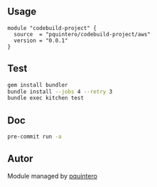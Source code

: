 ## Usage

```hcl
module "codebuild-project" {
  source  = "pquintero/codebuild-project/aws"
  version = "0.0.1"
}
```

<!-- BEGINNING OF PRE-COMMIT-TERRAFORM DOCS HOOK -->

<!-- END OF PRE-COMMIT-TERRAFORM DOCS HOOK -->

## Test

```sh
gem install bundler
bundle install --jobs 4 --retry 3
bundle exec kitchen test
```

## Doc

```sh
pre-commit run -a
```

## Autor
 
Module managed by [pquintero](https://ripley.com.pe)